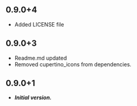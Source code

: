 ## 0.9.0+4

* Added LICENSE file
## 0.9.0+3

* Readme.md updated
* Removed cupertino_icons from dependencies.
## 0.9.0+1

* ***Initial version.***